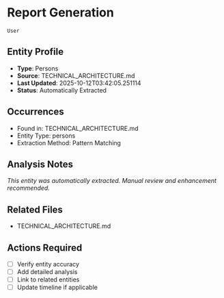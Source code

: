 # Report Generation
    
    User

## Entity Profile
- **Type**: Persons
- **Source**: TECHNICAL_ARCHITECTURE.md
- **Last Updated**: 2025-10-12T03:42:05.251114
- **Status**: Automatically Extracted

## Occurrences
- Found in: TECHNICAL_ARCHITECTURE.md
- Entity Type: persons
- Extraction Method: Pattern Matching

## Analysis Notes
*This entity was automatically extracted. Manual review and enhancement recommended.*

## Related Files
- TECHNICAL_ARCHITECTURE.md

## Actions Required
- [ ] Verify entity accuracy
- [ ] Add detailed analysis
- [ ] Link to related entities
- [ ] Update timeline if applicable
